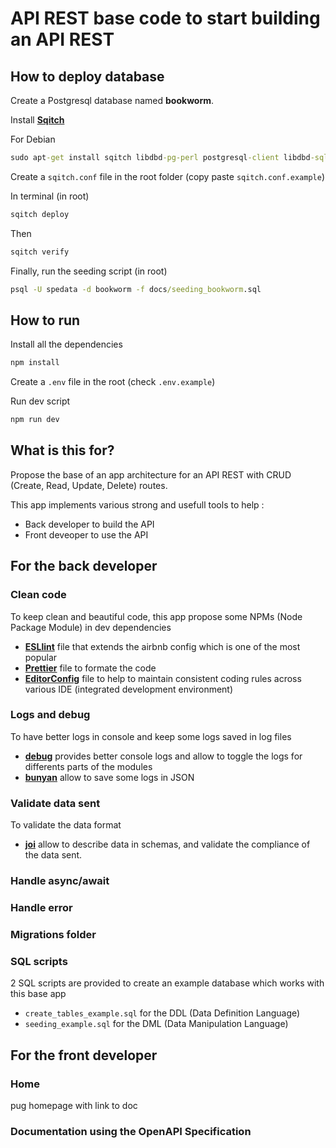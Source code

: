 # API REST base code to start building an API REST

## How to deploy database

Create a Postgresql database named **bookworm**.

Install **[Sqitch](https://sqitch.org/)**

For Debian

```cmd
sudo apt-get install sqitch libdbd-pg-perl postgresql-client libdbd-sqlite3-perl sqlite3
```

Create a `sqitch.conf` file in the root folder (copy paste `sqitch.conf.example`)

In terminal (in root)

```cmd
sqitch deploy
```

Then

```cmd
sqitch verify
```

Finally, run the seeding script (in root)

```cmd
psql -U spedata -d bookworm -f docs/seeding_bookworm.sql
```

## How to run

Install all the dependencies

```cmd
npm install
```

Create a `.env` file in the root (check `.env.example`)

Run dev script

```cmd
npm run dev
```

## What is this for?

Propose the base of an app architecture for an API REST with CRUD (Create, Read, Update, Delete) routes.

This app implements various strong and usefull tools to help :

- Back developer to build the API
- Front deveoper to use the API

## For the back developer

### Clean code

To keep clean and beautiful code, this app propose some NPMs (Node Package Module) in dev dependencies

- **[ESLlint](https://eslint.org/)** file that extends the airbnb config which is one of the most popular
- **[Prettier](https://prettier.io/)** file to formate the code
- **[EditorConfig](https://editorconfig.org/)** file to help to maintain consistent coding rules across various IDE (integrated development environment)

### Logs and debug

To have better logs in console and keep some logs saved in log files

- **[debug](https://www.npmjs.com/package/debug)** provides better console logs and allow to toggle the logs for differents parts of the modules
- **[bunyan](https://www.npmjs.com/package/bunyan)** allow to save some logs in JSON

### Validate data sent

To validate the data format

- **[joi](https://www.npmjs.com/package/joi)** allow to describe data in schemas, and validate the compliance of the data sent.

### Handle async/await

### Handle error

### Migrations folder

### SQL scripts

2 SQL scripts are provided to create an example database which works with this base app

- `create_tables_example.sql` for the DDL (Data Definition Language)
- `seeding_example.sql` for the DML (Data Manipulation Language)

## For the front developer

### Home

pug homepage with link to doc

### Documentation using the OpenAPI Specification

